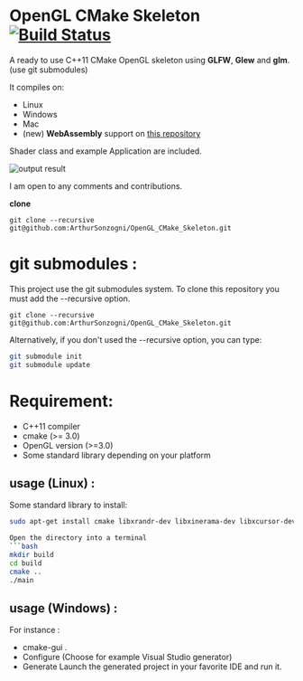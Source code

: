 
OpenGL CMake Skeleton [![Build Status](https://travis-ci.org/ArthurSonzogni/OpenGL_CMake_Skeleton.svg?branch=master)](https://travis-ci.org/ArthurSonzogni/OpenGL_CMake_Skeleton)
=======================

A ready to use C++11 CMake OpenGL skeleton using **GLFW**, **Glew** and **glm**. (use git submodules)

It compiles on:
 * Linux
 * Windows
 * Mac
 * (new) **WebAssembly** support on [this repository](https://github.com/ArthurSonzogni/OpenGL_CMake_Skeleton_WebAssembly)

Shader class and example Application are included.

![output result](output.gif)

I am open to any comments and contributions.

**clone**
```
git clone --recursive git@github.com:ArthurSonzogni/OpenGL_CMake_Skeleton.git
```
git submodules :
================

This project use the git submodules system.
To clone this repository you must add the --recursive option.
```
git clone --recursive git@github.com:ArthurSonzogni/OpenGL_CMake_Skeleton.git
```
Alternatively, if you don't used the --recursive option, you can type:
```bash
git submodule init
git submodule update
```

Requirement:
============
* C++11 compiler
* cmake (>= 3.0)
* OpenGL version (>=3.0)
* Some standard library depending on your platform

usage (Linux) : 
---------------
Some standard library to install:
```bash
sudo apt-get install cmake libxrandr-dev libxinerama-dev libxcursor-dev libxi-dev

Open the directory into a terminal
```bash
mkdir build
cd build
cmake ..
./main
```

usage (Windows) :
-----------------
For instance :
* cmake-gui .
* Configure (Choose for example Visual Studio generator)
* Generate
Launch the generated project in your favorite IDE and run it.
